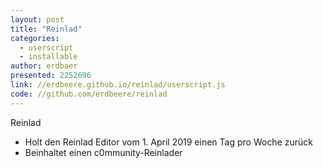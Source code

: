 ```yaml
---
layout: post
title: "Reinlad"
categories:
  - userscript
  - installable
author: erdbaer
presented: 2252696 
link: //erdbeere.github.io/reinlad/userscript.js
code: //github.com/erdbeere/reinlad
---
```


 Reinlad
- Holt den Reinlad Editor vom 1. April 2019 einen Tag pro Woche zurück
- Beinhaltet einen c0mmunity-Reinlader
